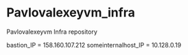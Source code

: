 # Pavlovalexeyvm_infra
Pavlovalexeyvm Infra repository

bastion_IP = 158.160.107.212
someinternalhost_IP = 10.128.0.19
